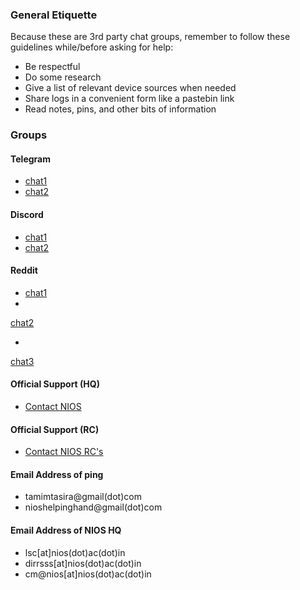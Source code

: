 ### General Etiquette
Because these are 3rd party chat groups, remember to follow these guidelines while/before asking for help:
- Be respectful
- Do some research
- Give a list of relevant device sources when needed
- Share logs in a convenient form like a pastebin link
- Read notes, pins, and other bits of information

### Groups
#### Telegram
- [chat1](https://t.me/nios_freehelp)
- [chat2](https://t.me/NIOS_HELP_DESK)

#### Discord
- [chat1](https://discord.com/invite/DesKMxwd)
- [chat2](https://discord.com/invite/FgWC8tGv)

#### Reddit
- [chat1](https://www.reddit.com/r/NIOS_Students/s/pSa1tMljWR)
-
[chat2](https://www.reddit.com/r/Nios_unofficial/s/varZyi0F3R)

-
[chat3](https://www.reddit.com/r/N1OS/s/kMDSRoMHyw)


#### Official Support (HQ)
- [Contact NIOS](https://nios.ac.in/contact-us/headquarter.aspx)

#### Official Support (RC)
- [Contact NIOS RC's](https://sdmis.nios.ac.in/home/regional-center)

#### Email Address of ping
- tamimtasira@gmail(dot)com
- nioshelpinghand@gmail(dot)com

#### Email Address of NIOS HQ

- lsc[at]nios(dot)ac(dot)in
- dirrsss[at]nios(dot)ac(dot)in
- cm@nios[at]nios(dot)ac(dot)in